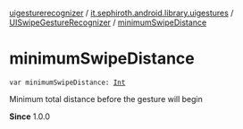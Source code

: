 [uigesturerecognizer](../../index.md) / [it.sephiroth.android.library.uigestures](../index.md) / [UISwipeGestureRecognizer](index.md) / [minimumSwipeDistance](./minimum-swipe-distance.md)

# minimumSwipeDistance

`var minimumSwipeDistance: `[`Int`](https://kotlinlang.org/api/latest/jvm/stdlib/kotlin/-int/index.html)

Minimum total distance before the gesture will begin

**Since**
1.0.0

